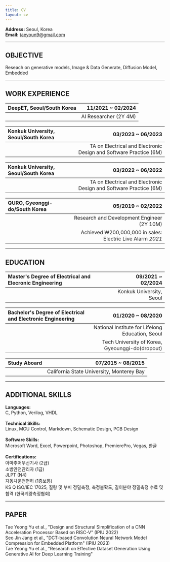 ```yaml
---
title: CV
layout: cv
---
```


**Address:** Seoul, Korea   
**Email:** taeyoun9@gmail.com   

---
   
## OBJECTIVE

Reseach on generative models, Image & Data Generate, Diffusion Model, Embedded
   
---
   
## WORK EXPERIENCE

|DeepET, Seoul/South Korea|11/2021 ~ 02/2024|
|:---|---:|
||AI Researcher (2Y 4M)|

|Konkuk University, Seoul/South Korea|03/2023 ~ 06/2023|
|:---|---:|
||TA on Electrical and Electronic Design and Software Practice (6M)|

|Konkuk University, Seoul/South Korea|03/2022 ~ 06/2022|
|:---|---:|
||TA on Electrical and Electronic Design and Software Practice (6M)|

|QURO, Gyeonggi-do/South Korea|05/2019 ~ 02/2022|
|:---|---:|
||Research and Development Engineer (2Y 10M)|
||Achieved ₩200,000,000 in sales: Electric Live Alarm *2021*|

---

## EDUCATION

|Master's Degree of Electrical and Elecronic Engineering|09/2021 ~ 02/2024|
|:---|---:|
||Konkuk University, Seoul|

|Bachelor's Degree of Electrical and Electronic Engineering|01/2020 ~ 08/2020|
|:---|---:|
||National Institute for Lifelong Education, Seoul|
||Tech University of Korea, Gyeounggi-do(dropout)|

|Study Aboard|07/2015 ~ 08/2015|
|:---|---:|
||California State University, Monterey Bay|

---

## ADDITIONAL SKILLS

**Languages:**<br>
C, Python, Verilog, VHDL<br><br>
**Technical Skills:**<br>
Linux, MCU Control, Markdown, Schematic Design, PCB Design<br><br>
**Software Skills:**<br>
Microsoft Word, Excel, Powerpoint, Photoshop, PremierePro, Vegas, 한글<br><br>
**Certifications:**<br>
아마추어무선기사 (2급) <br>
소방안전관리자 (1급)<br>
JLPT (N4)<br>
자동차운전면허 (1종보통)<br>
KS Q ISO/IEC 17025, 질량 및 부피 정밀측정, 측정불확도, 길이분야 정밀측정 수료 및 합격 (한국계량측정협회)<br>

---

## PAPER
Tae Yeong Yu et al., "Design and Structural Simplification of a CNN Acceleration Processor Based on RISC-V" (IPIU 2022)<br>
Seo Jin Jang et al., "DCT-based Convolution Neural Network Model Compression for Embedded Platform" (IPIU 2023)<br>
Tae Yeong Yu et al., "Research on Effective Dataset Generation Using Generative AI for Deep Learning Training"<br>
